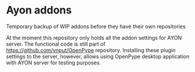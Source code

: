 Ayon addons
===========

Temporary backup of WIP addons before they have their own repositories

At the moment this repository only holds all the addon settings for AYON server. The functional code is still part of https://github.com/ynput/OpenPype repository. Installing these plugin settings to the server, however, allows using OpenPype desktop application with AYON server for testing purposes.

